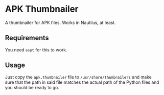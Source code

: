 APK Thumbnailer
========================================
A thumbnailer for APK files. Works in Nautilus, at least.

Requirements
------------
You need `aapt` for this to work.

Usage
-----
Just copy the `apk.thumbnailer` file to `/usr/share/thumbnailers` and make sure that the path in said file matches the actual path of the Python files and you should be ready to go.
